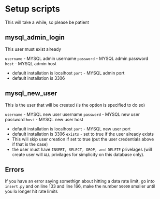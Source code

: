 # Setup scripts
This will take a while, so please be patient
## mysql_admin_login
This user must exist already

`username` - MYSQL admin username
`password` - MYSQL admin password
`host` - MYSQL admin host
- default installation is localhost
`port` - MYSQL admin port
- default installation is 3306

## mysql_new_user
This is the user that will be created (is the option is specified to do so)

`username` - MYSQL new user username
`password` - MYSQL new user password
`host` - MYSQL new user host
- default installation is localhost
`port` - MYSQL new user port
- default installation is 3306
`exists` - set to true if the user already exists
- This will skip user creation if set to true (put the user credentials above if that is the case)
- the user must have `INSERT, SELECT, DROP, and DELETE` privelages (will create user will `ALL` privilages for simplicity on this database only).

## Errors
If you have an error saying somethign about hitting a data rate limit, go into `insert.py` and on line 133 and line 166, make the number `50000` smaller until you lo longer hit rate limits
